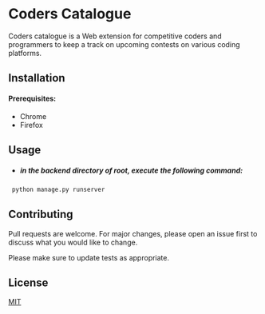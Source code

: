 # Coders Catalogue

Coders catalogue is a Web extension for competitive coders and programmers to keep a track on upcoming contests on various coding platforms.

<!-- > [Project Report](/WI-Report2021.pdf) -->

## Installation

#### Prerequisites:

- Chrome
- Firefox

## Usage

- ##### in the backend directory of root, execute the following command:

```bash
 python manage.py runserver
```

## Contributing

Pull requests are welcome. For major changes, please open an issue first to discuss what you would like to change.

Please make sure to update tests as appropriate.

## License

[MIT](https://choosealicense.com/licenses/mit/)
